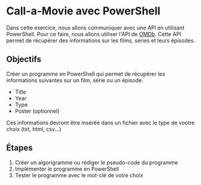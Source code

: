 # Call-a-Movie avec PowerShell

Dans cette exercice, nous allons communiquer avec une API en utilisant PowerShell. Pour ce faire, nous allons utiliser l'API de [OMDb](https://omdbapi.com/). Cette API permet de récupérer des informations sur les films, séries et leurs épisodes.

## Objectifs

Créer un programme en PowerShell qui permet de récupérer les informations suivantes sur un film, série ou un épisode.

-   Title
-   Year
-   Type
-   Poster (optionnel)

Ces informations devront être insérée dans un fichier avec le type de vootre choix (txt, html, csv...)

## Étapes

1. Créer un algorigramme ou rédiger le pseudo-code du programme
2. Implémenter le programme en PowerShell
3. Tester le programme avec le mot-clé de votre choix
